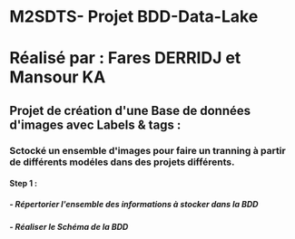 # M2SDTS- Projet BDD-Data-Lake 

# Réalisé par :  Fares DERRIDJ et Mansour KA

## Projet de création d'une Base de données d'images avec Labels & tags :

### Sctocké un ensemble d'images pour faire un tranning à partir de différents modéles dans des projets différents.


#### Step 1 :
##### - Répertorier l'ensemble des informations à stocker dans la BDD
##### - Réaliser le Schéma de la BDD
